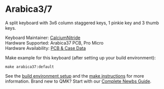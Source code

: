 Arabica3/7
===


A split keyboard with 3x6 column staggered keys, 1 pinkie key and 3 thumb keys.

Keyboard Maintainer: [CalciumNitride](https://twitter.com/CalciumNitride)  
Hardware Supported: Arabica37 PCB, Pro Micro  
Hardware Availability: [PCB & Case Data](https://github.com/calciumnitride/arabica37)

Make example for this keyboard (after setting up your build environment):

    make arabica37:default

See the [build environment setup](https://docs.qmk.fm/#/getting_started_build_tools) and the [make instructions](https://docs.qmk.fm/#/getting_started_make_guide) for more information. Brand new to QMK? Start with our [Complete Newbs Guide](https://docs.qmk.fm/#/newbs).
